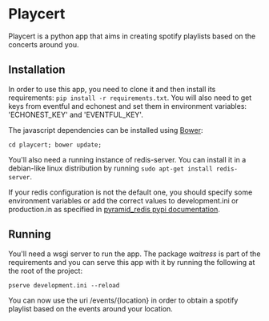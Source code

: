 # Playcert
Playcert is a python app that aims in creating spotify playlists based on the concerts around you.

## Installation
In order to use this app, you need to clone it and then install its requirements: `pip install -r requirements.txt`. You will also need to get keys from eventful and echonest and set them in environment variables: 'ECHONEST\_KEY' and 'EVENTFUL\_KEY'.

The javascript dependencies can be installed using [Bower](http://bower.io/):

```
cd playcert; bower update;
```

You'll also need a running instance of redis-server. You can install it in a debian-like linux distribution by running `sudo apt-get install redis-server`.

If your redis configuration is not the default one, you should specify some environment variables or add the correct values to development.ini or production.in as specified in [pyramid_redis pypi documentation](https://pypi.python.org/pypi/pyramid_redis).

## Running
You'll need a wsgi server to run the app. The package *waitress* is part of the requirements and you can serve this app with it by running the following at the root of the project:

```
pserve development.ini --reload
```

You can now use the uri /events/{location} in order to obtain a spotify playlist based on the events around your location.
